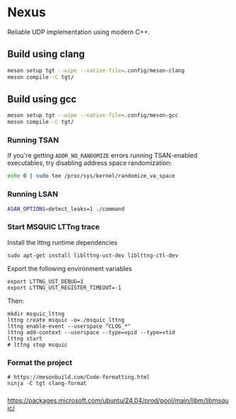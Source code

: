 # Nexus

Reliable UDP implementation using modern C++.

## Build using clang

```sh
meson setup tgt --wipe --native-file=.config/meson-clang
meson compile -C tgt/
```


## Build using gcc

```sh
meson setup tgt --wipe --native-file=.config/meson-gcc
meson compile -C tgt/
```


### Running TSAN

If you're getting `ADDR_NO_RANDOMIZE` errors running TSAN-enabled executables, try disabling address space randomization:


```sh
echo 0 | sudo tee /proc/sys/kernel/randomize_va_space
```

### Running LSAN

```sh
ASAN_OPTIONS=detect_leaks=1 ./command
```
### Start MSQUIC LTTng trace

Install the lttng runtime dependencies
```
sudo apt-get install liblttng-ust-dev liblttng-ctl-dev
```

Export the following environment variables
```
export LTTNG_UST_DEBUG=1
export LTTNG_UST_REGISTER_TIMEOUT=-1
```

Then:

```
mkdir msquic_lttng
lttng create msquic -o=./msquic_lttng
lttng enable-event --userspace "CLOG_*"
lttng add-context --userspace --type=vpid --type=vtid
lttng start
# lttng stop msquic
```

### Format the project

```
# https://mesonbuild.com/Code-formatting.html
ninja -C tgt clang-format
```


### 

https://packages.microsoft.com/ubuntu/24.04/prod/pool/main/libm/libmsquic/